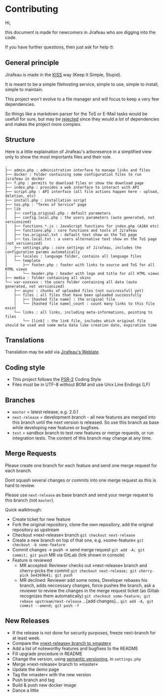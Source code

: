 # Contributing

Hi,

this document is made for newcomers in Jirafeau who are digging into the code.

If you have further questions, then just ask for help 🤓.

## General principle

Jirafeau is made in the [KISS](http://en.wikipedia.org/wiki/KISS_principle) way (Keep It Simple, Stupid).

It is meant to be a simple filehosting service, simple to use, simple to install, simple to maintain.

This project won't evolve to a file manager and will focus to keep a very few dependencies.

So things like a markdown parser for the ToS or E-Mail tasks would be usefull for sure, but may be [rejected](https://gitlab.com/mojo42/Jirafeau/issues/37#note_1191566) since they would a lot of dependencies and makes the project more complex.

## Structure

Here is a little explaination of Jirafeau's arboresence in a simplified
view only to show the most importants files and their role.

```
.
├── admin.php : administration interface to manage links and files
├── docker : folder containing some configuration files to run Jirafeau in docker
├── f.php : permits to download files or show the download page
├── index.php : provides a web interface to interact with API
├── script.php : API interface (all file actions happen here - upload, deletion, etc)
├── install.php : installation script
├── tos.php : "Terms of Service" page
├── lib
│   ├── config.original.php : default parameters
│   ├── config.local.php : the users parameters (auto generated, not versionized)
│   ├── functions_*.js : JavaScript functions for index.php (AJAX etc)
│   ├── functions.php : core functions and tools of Jirafeau
│   ├── tos.original.txt : default text show on the ToS page
│   ├── tos.local.txt : a users alternative text show on the ToS page (not versionized)
│   ├── settings.php : core settings of Jirafeau, includes the configuration params automatically
│   ├── locales : language folder, contains all language files
│   └── template
│       ├── footer.php : footer with links to source and ToS for all HTML views
│       └── header.php : header with logo and title for all HTML views
├── media : folder containing all skins
└── var-xxxxxxx : the users folder containing all data (auto generated, not versionized)
    ├── async : chunks of uploaded files (not succressfull yet) 
    ├── files : all files that have been uploaded successfully
    │   ├── [hashed file name] : the original file
    │   └── [hashed file name]_count : count many links to this file exist
    └── links : all links, including meta-informations, pointing to files
        └── [link] : the link file, includes which original file should be used and some meta data like creation date, expiration time
```

## Translations

Translation may be add via [Jirafeau's Weblate](https://hosted.weblate.org/projects/jirafeau/master/).

## Coding style

- This project follows the [PSR-2](http://www.php-fig.org/psr/psr-2/) Coding Style
- Files must be in UTF-8 without BOM and use Unix Line Endings (LF)

## Branches

* ```master``` = latest release, e.g. 2.0.1
* ```next-release``` = development branch - all new features are merged into this branch until the next version is released. So use this branch as base while developing new features or bugfixes.
* ```test``` = sandbox branch to test new features or merge requests, or run integration tests. The content of this branch may change at any time.

## Merge Requests

Please create one branch for each feature and send one merge request for each branch. 

Dont squash several changes or commits into one merge request as this is hard to review.

Please use ```next-release``` as base branch and send your merge request to this branch (not ```master```).

Quick walktrough:

* Create ticket for new feature
* Fork the original repository, clone the own repository, add the original repository as upstream
* Checkout »next-release« branch ```git checkout next-release```
* Create a new branch on top of that one, e.g. »some-feature« ```git checkout -b some-feature```
* Commit changes → push → send merge request ```git add -A; git commit; git push``` MR via GitLab (link shown in console)
* Feature is reviewed
  * MR accepted: Reviewer checks out »next-release« branch and cherry-picks the commit ```git checkout next-release; git cherry-pick be4369641; git push```
  * MR declined: Reviewer add some notes, Developer rebases his branch, adds neccessary changes, force pushes the branch, ask a reviewer to review the changes in the merge request ticket (as Gitlab recognizes them automatically) ```git checkout some-feature; git rebase upstream/next-release``` …[add changes]… ```git add -A, git commit --amend; git push -f```

## New Releases

* If the release is not done for security purposes, freeze next-branch for at least week.
* Compare the [»next-release« branch to »master«](https://gitlab.com/mojo42/Jirafeau/compare/master...next-release)
* Add a list of noteworthy features and bugfixes to the README
* Fill upgrade procedure in README
* Change the version, using [semantic versioning](http://semver.org/), in ```settings.php```
* Merge »next-release« branch to »master«
* Update the demo page
* Tag the »master« with the new version
* Push branch and tag
* Build & push new docker image
* Dance a little
